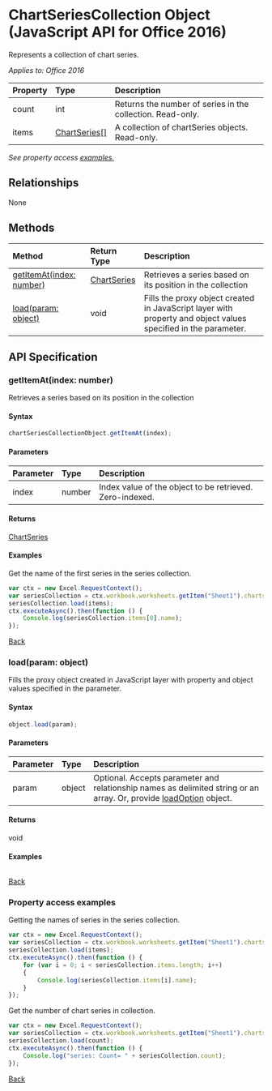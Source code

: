 # ChartSeriesCollection Object (JavaScript API for Office 2016)

Represents a collection of chart series.

_Applies to: Office 2016_

| Property	   | Type	|Description
|:---------------|:--------|:----------|
|count|int|Returns the number of series in the collection. Read-only.|
|items|[ChartSeries[]](chartseries.md)|A collection of chartSeries objects. Read-only.|

_See property access [examples.](#property-access-examples)_

## Relationships
None


## Methods

| Method		   | Return Type	|Description|
|:---------------|:--------|:----------|
|[getItemAt(index: number)](#getitematindex-number)|[ChartSeries](chartseries.md)|Retrieves a series based on its position in the collection|
|[load(param: object)](#loadparam-object)|void|Fills the proxy object created in JavaScript layer with property and object values specified in the parameter.|

## API Specification

### getItemAt(index: number)
Retrieves a series based on its position in the collection

#### Syntax
```js
chartSeriesCollectionObject.getItemAt(index);
```

#### Parameters
| Parameter	   | Type	|Description|
|:---------------|:--------|:----------|
|index|number|Index value of the object to be retrieved. Zero-indexed.|

#### Returns
[ChartSeries](chartseries.md)

#### Examples

Get the name of the first series in the series collection.
```js
var ctx = new Excel.RequestContext();
var seriesCollection = ctx.workbook.worksheets.getItem("Sheet1").charts.getItem("Chart1").series;
seriesCollection.load(items);
ctx.executeAsync().then(function () {
	Console.log(seriesCollection.items[0].name);
});
```


[Back](#methods)

### load(param: object)
Fills the proxy object created in JavaScript layer with property and object values specified in the parameter.

#### Syntax
```js
object.load(param);
```

#### Parameters
| Parameter	   | Type	|Description|
|:---------------|:--------|:----------|
|param|object|Optional. Accepts parameter and relationship names as delimited string or an array. Or, provide [loadOption](loadoption.md) object.|

#### Returns
void

#### Examples
```js

```

[Back](#methods)

### Property access examples
Getting the names of series in the series collection.

```js
var ctx = new Excel.RequestContext();
var seriesCollection = ctx.workbook.worksheets.getItem("Sheet1").charts.getItem("Chart1").series;
seriesCollection.load(items);
ctx.executeAsync().then(function () {
	for (var i = 0; i < seriesCollection.items.length; i++)
	{
		Console.log(seriesCollection.items[i].name);
	}
});
```

Get the number of chart series in collection.

```js
var ctx = new Excel.RequestContext();
var seriesCollection = ctx.workbook.worksheets.getItem("Sheet1").charts.getItem("Chart1").series;
seriesCollection.load(count);
ctx.executeAsync().then(function () {
	Console.log("series: Count= " + seriesCollection.count);
});

```


[Back](#properties)

